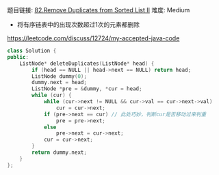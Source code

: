 题目链接: [82.Remove Duplicates from Sorted List II][1]
难度: Medium

- 将有序链表中的出现次数超过1次的元素都删除


https://leetcode.com/discuss/12724/my-accepted-java-code
```cpp
class Solution {
public:
    ListNode* deleteDuplicates(ListNode* head) {
        if (head == NULL || head->next == NULL) return head;
        ListNode dummy(0);
        dummy.next = head;
        ListNode *pre = &dummy, *cur = head;
        while (cur) {
            while (cur->next != NULL && cur->val == cur->next->val) 
                cur = cur->next;
            if (pre->next == cur) // 此处巧妙，判断cur是否移动过来判重
                pre = pre->next;
            else 
                pre->next = cur->next;
            cur = cur->next;
        }
        return dummy.next;
    }
};
```

[1]: https://leetcode.com/problems/remove-duplicates-from-sorted-list-ii/